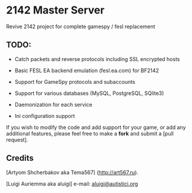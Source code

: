 2142 Master Server
==============

Revive 2142 project for complete gamespy / fesl replacement

TODO:
---------------------
- Catch packets and reverse protocols including SSL encrypted hosts

- Basic FESL EA backend emulation (fesl.ea.com) for BF2142

- Support for GameSpy protocols and subaccounts

- Support for various databases (MySQL, PostgreSQL, SQlite3)

- Daemonization for each service

- Ini configuration support



If you wish to modify the code and add support for your game, or add any additional features, please feel free to make a **fork** and submit a [pull request].


Credits
---------------------

[Artyom Shcherbakov aka Tema567] (http://art567.ru).

[Luigi Auriemma aka aluigi] e-mail: aluigi@autistici.org